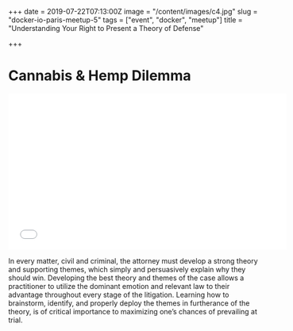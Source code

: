 +++
date = 2019-07-22T07:13:00Z
image = "/content/images/c4.jpg"
slug = "docker-io-paris-meetup-5"
tags = ["event", "docker", "meetup"]
title = "Understanding Your Right to Present a Theory of Defense"

+++
# Cannabis & Hemp Dilemma

<iframe width="560" height="315" src="[https://www.youtube.com/embed/A-zKJEPwjBI](https://www.youtube.com/embed/A-zKJEPwjBI "https://www.youtube.com/embed/A-zKJEPwjBI")" frameborder="0" allow="accelerometer; autoplay; encrypted-media; gyroscope; picture-in-picture" allowfullscreen></iframe>  
  
In every matter, civil and criminal, the attorney must develop a strong theory and supporting themes, which simply and persuasively explain why they should win. Developing the best theory and themes of the case allows a practitioner to utilize the dominant emotion and relevant law to their advantage throughout every stage of the litigation. Learning how to brainstorm, identify, and properly deploy the themes in furtherance of the theory, is of critical importance to maximizing one’s chances of prevailing at trial.